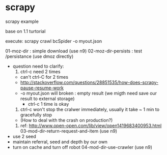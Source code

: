 # scrapy
scrapy example

base on 1.1 turtorial

execute:
scrapy crawl  bcSpider  -o myout.json

01-moz-dir : simple download (use n9)
02-moz-dir-persists : test /persistance (use dmoz directly) 
  * question need to clarify:
    1. ctrl-c need 2 times
      * can't ctrl-C for 2 times
      * http://stackoverflow.com/questions/28851535/how-does-scrapy-pause-resume-work
      * -o myout.json will broken : empty result (we migth need save our result to external storage)
        * ctrl-c 1 time is okay
    1. ctrl-c won't stop the cralwer immediately, usually it take ~ 1 min to gracefully stop 
      * (How to deal with the crash on production?) 
    1. ref: http://www.open-open.com/lib/view/open1419683400953.html
03-mod-dir-return-request-and-item (use n9)
  * use 2 seed 
  * maintain referral, seed and depth by our own
  * turn on cache and turn off robot
04-mod-dir-use-crawler (use n9)
